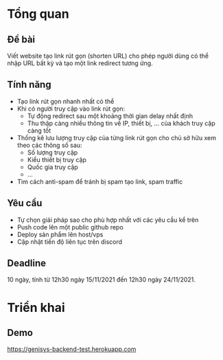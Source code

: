 # Tổng quan
## Đề bài
Viết website tạo link rút gọn (shorten URL) cho phép người dùng có thể nhập URL bất kỳ và tạo một link redirect tương ứng.
## Tính năng
- Tạo link rút gọn nhanh nhất có thể
- Khi có người truy cập vào link rút gọn:
    - Tự động redirect sau một khoảng thời gian delay nhất định 
    - Thu thập càng nhiều thông tin về IP, thiết bị, … của khách truy cập càng tốt
- Thống kê lưu lượng truy cập của từng link rút gọn cho chủ sở hữu xem theo các thông số sau:
    - Số lượng truy cập
    - Kiểu thiết bị truy cập
    - Quốc gia truy cập
    - …
- Tìm cách anti-spam để tránh bị spam tạo link, spam traffic
## Yêu cầu
- Tự chọn giải pháp sao cho phù hợp nhất với các yêu cầu kể trên
- Push code lên một public github repo
- Deploy sản phẩm lên host/vps
- Cập nhật tiến độ liên tục trên discord
## Deadline
10 ngày, tính từ 12h30 ngày 15/11/2021 đến 12h30 ngày 24/11/2021.

# Triển khai

## Demo

https://genisys-backend-test.herokuapp.com